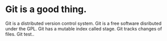# Git is a good thing.
Git is a distributed version control system.
Git is a free software disributed under the GPL.
Git has a mutable index called stage.
Git tracks changes of files.
Git test..
